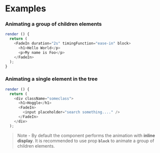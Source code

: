 # Examples

### Animating a group of children elements

```javascript
render () {
  return (
    <FadeIn duration="2s" timingFunction="ease-in" block>
      <h1>Hello World</p>
      <p>My name is Foo</p>
    </FadeIn>
  );
}
```

### Animating a single element in the tree

```javascript
render () {
  return (
    <div className="someclass">
      <h1>Hoggle</h1>
      <FadeIn>
        <input placeholder="search something...." />
      </FadeIn>
    </div>
  );
```

> Note - By default the component performs the animation with **inline display**. It is recommended to use prop **`block`** to animate a group of children elements.
